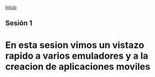 [Inicio](index.md)

## Sesión 1 

# En esta sesion vimos un vistazo rapido a varios emuladores y a la creacion de aplicaciones moviles 







